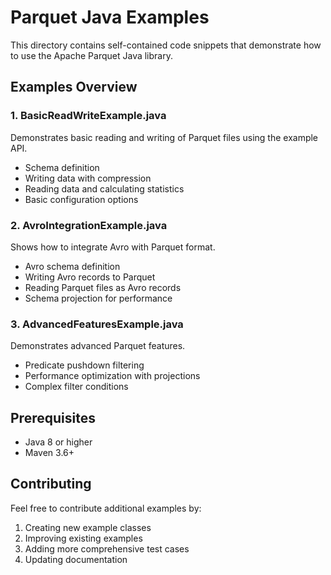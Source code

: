 <!--
  ~ Licensed to the Apache Software Foundation (ASF) under one
  ~ or more contributor license agreements.  See the NOTICE file
  ~ distributed with this work for additional information
  ~ regarding copyright ownership.  The ASF licenses this file
  ~ to you under the Apache License, Version 2.0 (the
  ~ "License"); you may not use this file except in compliance
  ~ with the License.  You may obtain a copy of the License at
  ~
  ~   http://www.apache.org/licenses/LICENSE-2.0
  ~
  ~ Unless required by applicable law or agreed to in writing,
  ~ software distributed under the License is distributed on an
  ~ "AS IS" BASIS, WITHOUT WARRANTIES OR CONDITIONS OF ANY
  ~ KIND, either express or implied.  See the License for the
  ~ specific language governing permissions and limitations
  ~ under the License.
  -->

# Parquet Java Examples

This directory contains self-contained code snippets that demonstrate how to use the Apache Parquet Java library.

## Examples Overview

### 1. BasicReadWriteExample.java
Demonstrates basic reading and writing of Parquet files using the example API.

- Schema definition
- Writing data with compression
- Reading data and calculating statistics
- Basic configuration options

### 2. AvroIntegrationExample.java
Shows how to integrate Avro with Parquet format.

- Avro schema definition
- Writing Avro records to Parquet
- Reading Parquet files as Avro records
- Schema projection for performance

### 3. AdvancedFeaturesExample.java
Demonstrates advanced Parquet features.

- Predicate pushdown filtering
- Performance optimization with projections
- Complex filter conditions

## Prerequisites

- Java 8 or higher
- Maven 3.6+

## Contributing

Feel free to contribute additional examples by:

1. Creating new example classes
2. Improving existing examples
3. Adding more comprehensive test cases
4. Updating documentation

